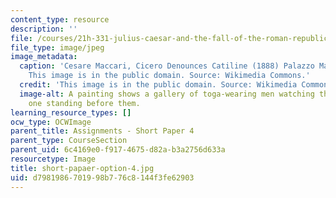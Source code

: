 ```yaml
---
content_type: resource
description: ''
file: /courses/21h-331-julius-caesar-and-the-fall-of-the-roman-republic-spring-2016/d7981986701998b776c8144f3fe62903_short-papaer-option-4.jpg
file_type: image/jpeg
image_metadata:
  caption: 'Cesare Maccari, Cicero Denounces Catiline (1888) Palazzo Madama, Rome.
    This image is in the public domain. Source: Wikimedia Commons.'
  credit: 'This image is in the public domain. Source: Wikimedia Commons.'
  image-alt: A painting shows a gallery of toga-wearing men watching the speech of
    one standing before them.
learning_resource_types: []
ocw_type: OCWImage
parent_title: Assignments - Short Paper 4
parent_type: CourseSection
parent_uid: 6c4169e0-f917-4675-d82a-b3a2756d633a
resourcetype: Image
title: short-papaer-option-4.jpg
uid: d7981986-7019-98b7-76c8-144f3fe62903
---
```

